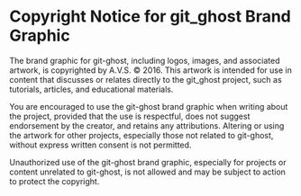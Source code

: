 # Copyright Notice for git_ghost Brand Graphic

The brand graphic for git-ghost, including logos, images, and associated artwork, is copyrighted by A.V.S. © 2016. This artwork is intended for use in content that discusses or relates directly to the git_ghost project, such as tutorials, articles, and educational materials.

You are encouraged to use the git-ghost brand graphic when writing about the project, provided that the use is respectful, does not suggest endorsement by the creator, and retains any attributions. Altering or using the artwork for other projects, especially those not related to git-ghost, without express written consent is not permitted.

Unauthorized use of the git-ghost brand graphic, especially for projects or content unrelated to git-ghost, is not allowed and may be subject to action to protect the copyright.